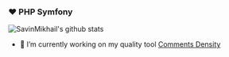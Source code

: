 ### ❤️ PHP Symfony

![SavinMikhail's github stats](https://github-readme-stats.vercel.app/api?username=savinmikhail&show_icons=true)
- 🔭 I’m currently working on my quality tool [Comments Density](https://github.com/savinmikhail/Comments-Density)
